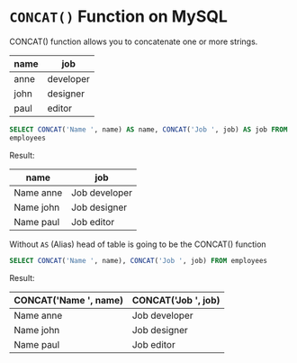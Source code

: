 # `CONCAT()` Function on MySQL

CONCAT() function allows you to concatenate one or more strings.

| name | job       |
|------|-----------|
| anne | developer |
| john | designer  |
| paul | editor    |

```sql
SELECT CONCAT('Name ', name) AS name, CONCAT('Job ', job) AS job FROM
employees
```

Result:

| name      | job           |
|-----------|---------------|
| Name anne | Job developer |
| Name john | Job designer  |
| Name paul | Job editor    |

Without `AS` (Alias) head of table is going to be the CONCAT() function

```sql
SELECT CONCAT('Name ', name), CONCAT('Job ', job) FROM employees
```

Result:

| CONCAT('Name ', name) | CONCAT('Job ', job)       |
|-----------------------|---------------------------|
| Name anne             | Job developer             |
| Name john             | Job designer              |
| Name paul             | Job editor                |


